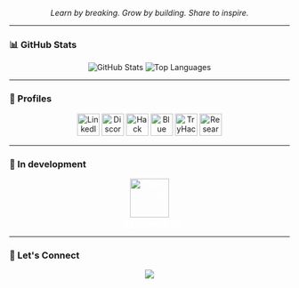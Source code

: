 <p align="center">
  <em>Learn by breaking. Grow by building. Share to inspire.</em>
</p>

---

### 📊 GitHub Stats

<p align="center">
  <img src="https://github-readme-streak-stats-eight.vercel.app?user=ionurmihalii" alt="GitHub Stats" />
  <img src="https://github-readme-stats.vercel.app/api/top-langs/?username=ionutmihalii&layout=compact&langs_count=8&card_width=320" alt="Top Languages" />
</p>

---

### 🧩 Profiles

<p align="center">
  <a href="https://www.linkedin.com/in/ionutmihalii"><img src="https://cdn-icons-png.flaticon.com/512/174/174857.png" width="40" alt="LinkedIn" /></a>
  <a href="https://discord.com/users/1287678863501033484"><img src="https://cdn-icons-png.flaticon.com/512/2111/2111370.png" width="40" alt="Discord" /></a>
  <a href="https://app.hackthebox.com/users/976290"><img src="https://app.hackthebox.com/images/HTB-favicon/favicon.ico" width="40" alt="Hack The Box" /></a>
  <a href="https://blueteamlabs.online/home/user/8aef3b614e3a93c5416538"><img src="https://blueteamlabs.online/favicon.ico" width="40" alt="Blue Team Labs Online" /></a>
  <a href="https://tryhackme.com/p/cyb3rw0lfs3c"><img src="https://tryhackme.com/favicon-96x96.png" width="40" alt="TryHackMe" /></a>
  <a href="https://www.researchgate.net/profile/Sorin-Ionut-Mihali"><img src="https://img.icons8.com/?size=100&id=JwlJGiL15V81" width="40" alt="ResearchGate" /></a>
</p>

---

### 🚧 In development

<p align="center">
  <a href="https://cyberwolf.ro" target="_blank" style="text-decoration: none; color: white;">
    <img src="https://cyberwolf.ro/logo.png" alt="Cyberwolf Logo" width="70" style="vertical-align: middle;" />
    <br>
    <span style="font-size: 1.2em; font-weight: bold; margin-left: 10px;">cyberwolf.ro</span>
  </a>
</p>

---

### 🙌 Let's Connect

<p align="center">
  <a href="https://github.com/ionutmihalii">
    <img src="https://img.shields.io/github/followers/ionutmihalii?label=Follow&style=social" />
  </a>
</p>
